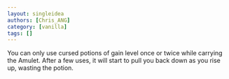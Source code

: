 ```yaml
---
layout: singleidea
authors: [Chris_ANG]
category: [vanilla]
tags: []
---
```

You can only use cursed potions of gain level once or twice while carrying the Amulet. After a few uses, it will start to pull you back down as you rise up, wasting the potion.
